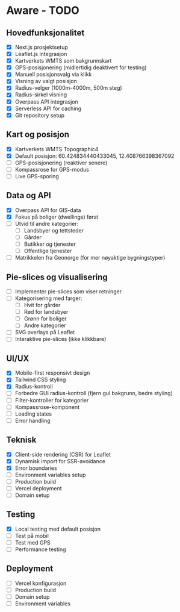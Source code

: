 # Aware - TODO

## Hovedfunksjonalitet
- [x] Next.js prosjektsetup
- [x] Leaflet.js integrasjon
- [x] Kartverkets WMTS som bakgrunnskart
- [x] GPS-posisjonering (midlertidig deaktivert for testing)
- [x] Manuell posisjonsvalg via klikk
- [x] Visning av valgt posisjon
- [x] Radius-velger (1000m-4000m, 500m steg)
- [x] Radius-sirkel visning
- [x] Overpass API integrasjon
- [x] Serverless API for caching
- [x] Git repository setup

## Kart og posisjon
- [x] Kartverkets WMTS Topographic4
- [x] Default posisjon: 60.424834440433045, 12.408766398367092
- [ ] GPS-posisjonering (reaktiver senere)
- [ ] Kompassrose for GPS-modus
- [ ] Live GPS-sporing

## Data og API
- [x] Overpass API for GIS-data
- [x] Fokus på boliger (dwellings) først
- [ ] Utvid til andre kategorier:
  - [ ] Landsbyer og tettsteder
  - [ ] Gårder
  - [ ] Butikker og tjenester
  - [ ] Offentlige tjenester
- [ ] Matrikkelen fra Geonorge (for mer nøyaktige bygningstyper)

## Pie-slices og visualisering
- [ ] Implementer pie-slices som viser retninger
- [ ] Kategorisering med farger:
  - [ ] Hvit for gårder
  - [ ] Rød for landsbyer
  - [ ] Grønn for boliger
  - [ ] Andre kategorier
- [ ] SVG overlays på Leaflet
- [ ] Interaktive pie-slices (ikke klikkbare)

## UI/UX
- [x] Mobile-first responsivt design
- [x] Tailwind CSS styling
- [x] Radius-kontroll
- [ ] Forbedre GUI radius-kontroll (fjern gul bakgrunn, bedre styling)
- [ ] Filter-kontroller for kategorier
- [ ] Kompassrose-komponent
- [ ] Loading states
- [ ] Error handling

## Teknisk
- [x] Client-side rendering (CSR) for Leaflet
- [x] Dynamisk import for SSR-avoidance
- [x] Error boundaries
- [ ] Environment variables setup
- [ ] Production build
- [ ] Vercel deployment
- [ ] Domain setup

## Testing
- [x] Local testing med default posisjon
- [ ] Test på mobil
- [ ] Test med GPS
- [ ] Performance testing

## Deployment
- [ ] Vercel konfigurasjon
- [ ] Production build
- [ ] Domain setup
- [ ] Environment variables
